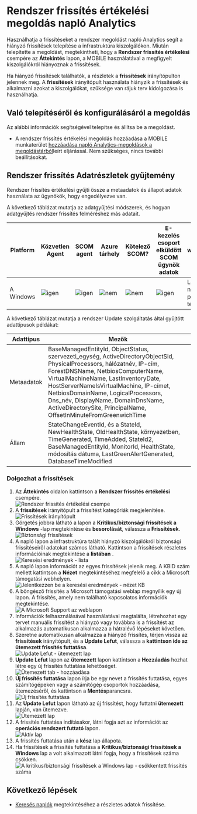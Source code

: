 <properties
    pageTitle="Rendszer frissítés értékelési megoldás napló Analytics |} Microsoft Azure"
    description="Használhatja a frissítéseket a rendszer megoldást napló Analytics segít a hiányzó frissítések telepítése a infrastruktúra kiszolgálókon."
    services="log-analytics"
    documentationCenter=""
    authors="bandersmsft"
    manager="jwhit"
    editor=""/>

<tags
    ms.service="log-analytics"
    ms.workload="na"
    ms.tgt_pltfrm="na"
    ms.devlang="na"
    ms.topic="article"
    ms.date="08/11/2016"
    ms.author="banders"/>

# <a name="system-update-assessment-solution-in-log-analytics"></a>Rendszer frissítés értékelési megoldás napló Analytics

Használhatja a frissítéseket a rendszer megoldást napló Analytics segít a hiányzó frissítések telepítése a infrastruktúra kiszolgálókon. Miután telepítette a megoldást, megtekintheti, hogy a **Rendszer frissítés értékelési** csempére az **Áttekintés** lapon, a MOBILE használatával a megfigyelt kiszolgálókról hiányoznak a frissítések.

Ha hiányzó frissítések találhatók, a részletek a **frissítések** irányítópulton jelennek meg. A **frissítések** irányítópult használata hiányzik a frissítések és alkalmazni azokat a kiszolgálókat, szüksége van rájuk terv kidolgozása is használhatja.

## <a name="installing-and-configuring-the-solution"></a>Való telepítéséről és konfigurálásáról a megoldás
Az alábbi információk segítségével telepítse és állítsa be a megoldást.

- A rendszer frissítés értékelési megoldás hozzáadása a MOBILE munkaterület [hozzáadása napló Analytics-megoldások a megoldástárból](log-analytics-add-solutions.md)leírt eljárással.  Nem szükséges, nincs további beállításokat.

## <a name="system-update-data-collection-details"></a>Rendszer frissítés Adatrészletek gyűjtemény

Rendszer frissítés értékelési gyűjti össze a metaadatok és állapot adatok használata az ügynökök, hogy engedélyezve van.

A következő táblázat mutatja az adatgyűjtési módszerek, és hogyan adatgyűjtés rendszer frissítés felméréshez más adatait.

| Platform | Közvetlen Agent | SCOM agent | Azure tárhely | Kötelező SCOM? | E-kezelés csoport elküldött SCOM ügynök adatok | a webhelycsoport gyakorisága |
|---|---|---|---|---|---|---|
|A Windows|![igen](./media/log-analytics-system-update/oms-bullet-green.png)|![igen](./media/log-analytics-system-update/oms-bullet-green.png)|![nem](./media/log-analytics-system-update/oms-bullet-red.png)|            ![nem](./media/log-analytics-system-update/oms-bullet-red.png)|![igen](./media/log-analytics-system-update/oms-bullet-green.png)| Legalább 2 és naponta és 15 percet frissítés telepítése után|

A következő táblázat mutatja a rendszer Update szolgáltatás által gyűjtött adattípusok példákat:

|**Adattípus**|**Mezők**|
|---|---|
|Metaadatok|BaseManagedEntityId, ObjectStatus, szervezeti_egység, ActiveDirectoryObjectSid, PhysicalProcessors, hálózatnév, IP-cím, ForestDNSName, NetbiosComputerName, VirtualMachineName, LastInventoryDate, HostServerNameIsVirtualMachine, IP-címet, NetbiosDomainName, LogicalProcessors, Dns_név, DisplayName, DomainDnsName, ActiveDirectorySite, PrincipalName, OffsetInMinuteFromGreenwichTime|
|Állam|StateChangeEventId, és a StateId, NewHealthState, OldHealthState, környezetben, TimeGenerated, TimeAdded, StateId2, BaseManagedEntityId, MonitorId, HealthState, módosítás dátuma, LastGreenAlertGenerated, DatabaseTimeModified|


### <a name="to-work-with-updates"></a>Dolgozhat a frissítések

1. Az **Áttekintés** oldalon kattintson a **Rendszer frissítés értékelési** csempére.  
    ![Rendszer frissítés értékelési csempe](./media/log-analytics-system-update/sys-update-tile.png)
2. A **frissítések** irányítópult a frissítést kategóriák megjelenítése.  
    ![Frissítések irányítópult](./media/log-analytics-system-update/sys-updates02.png)
3. Görgetés jobbra látható a lapon a **Kritikus/biztonsági frissítések a Windows** -lap megtekintése és **besorolását**, válassza a **Frissítések**.  
    ![Biztonsági frissítések](./media/log-analytics-system-update/sys-updates03.png)
4. A napló lapon a infrastruktúra talált hiányzó kiszolgálókról biztonsági frissítéseiről adatokat számos látható. Kattintson a frissítések részletes információinak megtekintése a **listában** .  
    ![Keresési eredmények - lista](./media/log-analytics-system-update/sys-updates04.png)
5. A napló lapon információt az egyes frissítések jelenik meg. A KBID szám mellett kattintson a **Nézet** megtekintéséhez megfelelő a cikk a Microsoft támogatási webhelyen.  
    ![Jelentkezzen be a keresési eredmények - nézet KB](./media/log-analytics-system-update/sys-updates05.png)
6. A böngésző frissítés a Microsoft támogatási weblap megnyílik egy új lapon. A frissítés, amely nem található kapcsolatos információk megtekintése.  
    ![A Microsoft Support az weblapon](./media/log-analytics-system-update/sys-updates06.png)
7. Információk felhasználásával használatával megtalálta, létrehozhat egy tervet manuális frissítést a hiányzó vagy továbbra is a frissítést az alkalmazás automatikusan alkalmazza a hátralévő lépéseket követően.
8. Szeretne automatikusan alkalmazza a hiányzó frissítés, térjen vissza az **frissítések** irányítópult, és a **Update Lefut**, válassza a **kattintson ide az ütemezett frissítés futtatása**.  
    ![Update Lefut - ütemezett lap](./media/log-analytics-system-update/sys-updates07.png)
9. **Update Lefut** lapon az **ütemezett** lapon kattintson a **Hozzáadás** hozhat létre egy új frissítés futtatása lehetőséget.  
    ![Ütemezett tab - hozzáadása](./media/log-analytics-system-update/sys-updates08.png)
10. **Új frissítés futtatása** lapon írja be egy nevet a frissítés futtatása, egyes számítógépeken vagy a számítógép csoportok hozzáadása, ütemezéséről, és kattintson a **Mentés**parancsra.  
    ![Új frissítés futtatása](./media/log-analytics-system-update/sys-updates09.png)
11. Az **Update Lefut** lapon látható az új frissítést, hogy futtatni **ütemezett** lapján, van ütemezve.  
    ![Ütemezett lap](./media/log-analytics-system-update/sys-updates10.png)
12. A frissítés futtatása indításakor, látni fogja azt az információt az **operációs rendszert futtató** lapon.  
    ![Aktív lap](./media/log-analytics-system-update/sys-updates11.png)
13. A frissítés futtatása után a **kész** lap állapota.
14. Ha frissítések a frissítés futtatása a **Kritikus/biztonsági frissítések a Windows** lap a volt alkalmazott látni fogja, hogy a frissítések száma csökken.  
    ![A kritikus/biztonsági frissítések a Windows lap - csökkentett frissítés száma](./media/log-analytics-system-update/sys-updates12.png)



## <a name="next-steps"></a>Következő lépések

- [Keresés naplók](log-analytics-log-searches.md) megtekintéséhez a részletes adatok frissítése.
